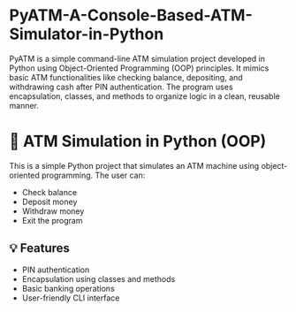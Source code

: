 # PyATM-A-Console-Based-ATM-Simulator-in-Python
PyATM is a simple command-line ATM simulation project developed in Python using Object-Oriented Programming (OOP) principles. It mimics basic ATM functionalities like checking balance, depositing, and withdrawing cash after PIN authentication. The program uses encapsulation, classes, and methods to organize logic in a clean, reusable manner.

# 🏦 ATM Simulation in Python (OOP)

This is a simple Python project that simulates an ATM machine using object-oriented programming. The user can:
- Check balance
- Deposit money
- Withdraw money
- Exit the program

## 💡 Features
- PIN authentication
- Encapsulation using classes and methods
- Basic banking operations
- User-friendly CLI interface


